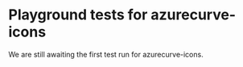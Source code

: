# Playground tests for azurecurve-icons
We are still awaiting the first test run for azurecurve-icons.
